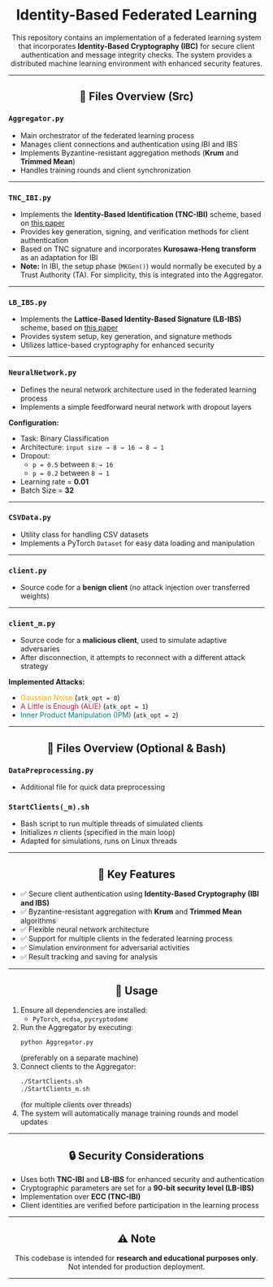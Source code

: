 <h1 align="center"> Identity-Based Federated Learning</h1><p align="center">This repository contains an implementation of a federated learning system that incorporates <b>Identity-Based Cryptography (IBC)</b> for secure client authentication and message integrity checks.  The system provides a distributed machine learning environment with enhanced security features.</p>---<h2 align="center">📂 Files Overview (Src)</h2>### `Aggregator.py`- Main orchestrator of the federated learning process  - Manages client connections and authentication using IBI and IBS  - Implements Byzantine-resistant aggregation methods (**Krum** and **Trimmed Mean**)  - Handles training rounds and client synchronization  ---### `TNC_IBI.py`- Implements the **Identity-Based Identification (TNC-IBI)** scheme, based on [this paper](https://doi.org/10.3390/sym13081330)  - Provides key generation, signing, and verification methods for client authentication  - Based on TNC signature and incorporates **Kurosawa-Heng transform** as an adaptation for IBI  - **Note:** In IBI, the setup phase (`MKGen()`) would normally be executed by a Trust Authority (TA). For simplicity, this is integrated into the Aggregator.  ---### `LB_IBS.py`- Implements the **Lattice-Based Identity-Based Signature (LB-IBS)** scheme, based on [this paper](https://doi.org/10.1007/978-981-97-8801-9_11)  - Provides system setup, key generation, and signature methods  - Utilizes lattice-based cryptography for enhanced security  ---### `NeuralNetwork.py`- Defines the neural network architecture used in the federated learning process  - Implements a simple feedforward neural network with dropout layers  **Configuration:**- Task: Binary Classification  - Architecture: `input size → 8 → 16 → 8 → 1`  - Dropout:    - `p = 0.5` between `8 → 16`    - `p = 0.2` between `8 → 1`  - Learning rate = **0.01**  - Batch Size = **32**  ---### `CSVData.py`- Utility class for handling CSV datasets  - Implements a PyTorch `Dataset` for easy data loading and manipulation  ---### `client.py`- Source code for a **benign client** (no attack injection over transferred weights)  ---### `client_m.py`- Source code for a **malicious client**, used to simulate adaptive adversaries  - After disconnection, it attempts to reconnect with a different attack strategy  **Implemented Attacks:**- <span style="color:orange;">Gaussian Noise</span> (`atk_opt = 0`)  - <span style="color:crimson;">A Little is Enough (ALIE)</span> (`atk_opt = 1`)  - <span style="color:teal;">Inner Product Manipulation (IPM)</span> (`atk_opt = 2`)  ---<h2 align="center">📂 Files Overview (Optional & Bash)</h2>### `DataPreprocessing.py`- Additional file for quick data preprocessing  ### `StartClients(_m).sh`- Bash script to run multiple threads of simulated clients  - Initializes *n* clients (specified in the main loop)  - Adapted for simulations, runs on Linux threads  ---<h2 align="center">🔑 Key Features</h2>- ✅ Secure client authentication using **Identity-Based Cryptography (IBI and IBS)**  - ✅ Byzantine-resistant aggregation with **Krum** and **Trimmed Mean** algorithms  - ✅ Flexible neural network architecture  - ✅ Support for multiple clients in the federated learning process  - ✅ Simulation environment for adversarial activities  - ✅ Result tracking and saving for analysis  ---<h2 align="center">🚀 Usage</h2>1. Ensure all dependencies are installed:     - `PyTorch`, `ecdsa`, `pycryptodome`  2. Run the Aggregator by executing:     ```bash   python Aggregator.py   ```     (preferably on a separate machine)  3. Connect clients to the Aggregator:     ```bash   ./StartClients.sh   ./StartClients_m.sh   ```     (for multiple clients over threads)  4. The system will automatically manage training rounds and model updates  ---<h2 align="center">🔒 Security Considerations</h2>- Uses both **TNC-IBI** and **LB-IBS** for enhanced security and authentication  - Cryptographic parameters are set for a **90-bit security level (LB-IBS)**  - Implementation over **ECC (TNC-IBI)**  - Client identities are verified before participation in the learning process  ---<h2 align="center">⚠️ Note</h2><p align="center">This codebase is intended for <b>research and educational purposes only</b>.  Not intended for production deployment.  </p>---